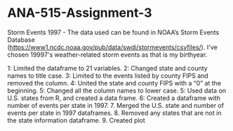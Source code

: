 # ANA-515-Assignment-3
Storm Events 1997 -
The data used can be found in NOAA’s Storm Events Database (https://www1.ncdc.noaa.gov/pub/data/swdi/stormevents/csvfiles/).
I've chosen 19997's weather-related storm events as that is my birthyear.

1: Limited the dataframe to 21 variables. 2: Changed state and county names to title case. 3: Limited to the events listed by county FIPS and removed the column.
4: United the state and county FIPS with a “0” at the beginning. 5: Changed all the column names to lower case. 
5: Used data on U.S. states from R, and created a data frame. 6: Created a dataframe with number of events per state in 1997. 
7. Merged the U.S. state and number of events per state in 1997 dataframes.
8. Removed any states that are not in the state information dataframe. 9. Created plot
